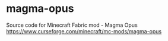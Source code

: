 # magma-opus
Source code for Minecraft Fabric mod - Magma Opus
https://www.curseforge.com/minecraft/mc-mods/magma-opus
